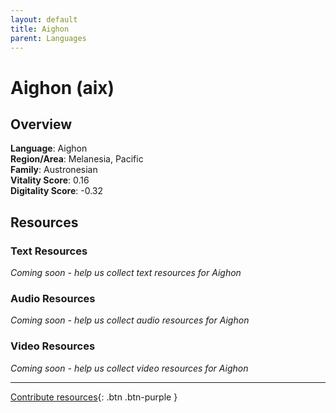 ```yaml
---
layout: default
title: Aighon
parent: Languages
---
```


# Aighon (aix)

## Overview

**Language**: Aighon  
**Region/Area**: Melanesia, Pacific  
**Family**: Austronesian  
**Vitality Score**: 0.16  
**Digitality Score**: -0.32  

## Resources

### Text Resources
*Coming soon - help us collect text resources for Aighon*

### Audio Resources
*Coming soon - help us collect audio resources for Aighon*

### Video Resources
*Coming soon - help us collect video resources for Aighon*

---

[Contribute resources](https://fairtrain.github.io/){: .btn .btn-purple }
